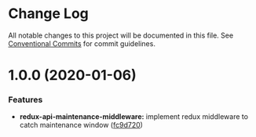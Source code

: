 # Change Log

All notable changes to this project will be documented in this file.
See [Conventional Commits](https://conventionalcommits.org) for commit guidelines.

# 1.0.0 (2020-01-06)


### Features

* **redux-api-maintenance-middleware:** implement redux middleware to catch maintenance window ([fc9d720](https://github.com/sigfox/javascript/commit/fc9d720))
